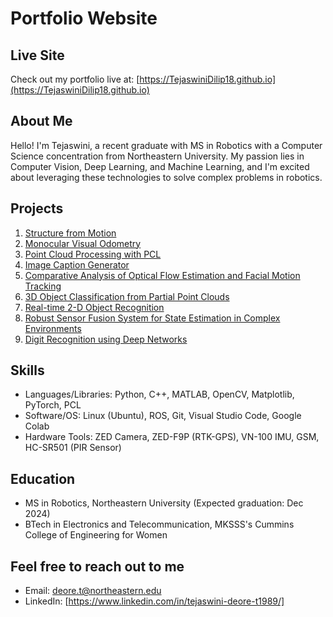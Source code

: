 # Portfolio Website

## Live Site

Check out my portfolio live at: [https://TejaswiniDilip18.github.io](https://TejaswiniDilip18.github.io)


## About Me
Hello! I'm Tejaswini, a recent graduate with MS in Robotics with a Computer Science concentration from Northeastern University. My passion lies in Computer Vision, Deep Learning, and Machine Learning, and I'm excited about leveraging these technologies to solve complex problems in robotics.

## Projects

1. [Structure from Motion](https://github.com/TejaswiniDilip18/Structure-from-Motion.git)
2. [Monocular Visual Odometry](https://github.com/TejaswiniDilip18/Visual-Odometry.git)
3. [Point Cloud Processing with PCL](https://github.com/TejaswiniDilip18/Point-Cloud-Processing-and-Visualization-with-PCL.git)
4. [Image Caption Generator](https://github.com/TejaswiniDilip18/CS-5100-Project.git)
5. [Comparative Analysis of Optical Flow Estimation and Facial Motion Tracking](https://github.com/TejaswiniDilip18/Comparative-Analysis-of-Optical-Flow-Estimation-Techniques.git)
6. [3D Object Classification from Partial Point Clouds](https://github.com/TejaswiniDilip18/3D-Object-Classification-from-Partial-Point-Clouds.git)
7. [Real-time 2-D Object Recognition](https://github.com/TejaswiniDilip18/Real-time-2-D-Object-Recognition.git)
8. [Robust Sensor Fusion System for State Estimation in Complex Environments](https://github.com/TejaswiniDilip18/Robust-Sensor-Fusion-System-for-State-Estimation-in-Complex-Environments.git)
9. [Digit Recognition using Deep Networks](https://github.com/TejaswiniDilip18/Digit-Recognition-using-Deep-Networks.git)

## Skills
- Languages/Libraries: Python, C++, MATLAB, OpenCV, Matplotlib, PyTorch, PCL
- Software/OS: Linux (Ubuntu), ROS, Git, Visual Studio Code, Google Colab
- Hardware Tools: ZED Camera, ZED-F9P (RTK-GPS), VN-100 IMU, GSM, HC-SR501 (PIR Sensor)

## Education
- MS in Robotics, Northeastern University (Expected graduation: Dec 2024)
- BTech in Electronics and Telecommunication, MKSSS's Cummins College of Engineering for Women

## Feel free to reach out to me
- Email: deore.t@northeastern.edu
- LinkedIn: [https://www.linkedin.com/in/tejaswini-deore-t1989/]

